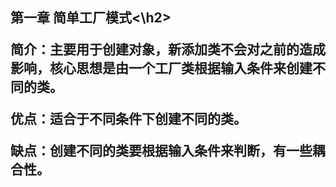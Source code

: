 <h2>第一章 简单工厂模式<\h2>

 <p>简介：主要用于创建对象，新添加类不会对之前的造成影响，核心思想是由一个工厂类根据输入条件来创建不同的类。</p>
 <p>优点：适合于不同条件下创建不同的类。</p>
 <p>缺点：创建不同的类要根据输入条件来判断，有一些耦合性。</p>


